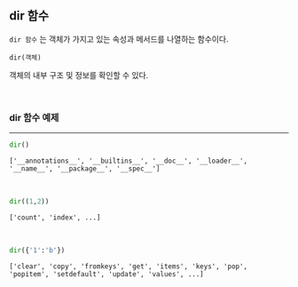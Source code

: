 
## dir 함수


`dir 함수` 는 객체가 가지고 있는 속성과 메서드를 나열하는 함수이다.

```text
dir(객체)
```

객체의 내부 구조 및 정보를 확인할 수 있다.

<br>

### dir 함수 예제
---

```python
dir()
```
```text
['__annotations__', '__builtins__', '__doc__', '__loader__', '__name__', '__package__', '__spec__']
```

<br>

```python
dir((1,2))
```
```text
['count', 'index', ...]
```

<br>

```python
dir({'1':'b'})
```
```text
['clear', 'copy', 'fromkeys', 'get', 'items', 'keys', 'pop', 'popitem', 'setdefault', 'update', 'values', ...]
```
